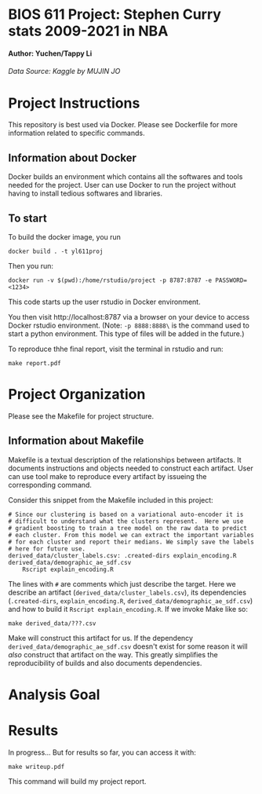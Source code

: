 BIOS 611 Project: Stephen Curry stats 2009-2021 in NBA
======================================================
#### Author: Yuchen/Tappy Li 
###### Data Source: Kaggle by MUJIN JO

Project Instructions
====================

This repository is best used via Docker. 
Please see Dockerfile for more information related to specific commands.

Information about Docker
------------------------

Docker builds an environment which
contains all the softwares and tools needed for the project. 
User can use Docker to run the project without having to install tedious softwares and libraries.

To start
------------------

To build the docker image, you run

```
docker build . -t yl611proj
```

Then you run:

```
docker run -v $(pwd):/home/rstudio/project -p 8787:8787 -e PASSWORD=<1234>
```

This code starts up the user rstudio in Docker environment.

You then visit http://localhost:8787 via a browser on your device to
access Docker rstudio environment. (Note: `-p 8888:8888\` is the command used to start a python environment. 
This type of files will be added in the future.)

To reproduce thhe final report, visit the terminal in rstudio and run:

```
make report.pdf
```

Project Organization
====================

Please see the Makefile for project structure.

Information about Makefile
--------------------------

Makefile is a textual description of the relationships between artifacts. 
It documents instructions and objects needed to construct each artifact.
User can use tool make to reproduce every artifact by issueing the corresponding command.

Consider this snippet from the Makefile included in this project:

```
# Since our clustering is based on a variational auto-encoder it is
# difficult to understand what the clusters represent.  Here we use
# gradient boosting to train a tree model on the raw data to predict
# each cluster. From this model we can extract the important variables
# for each cluster and report their medians. We simply save the labels
# here for future use.
derived_data/cluster_labels.csv: .created-dirs explain_encoding.R derived_data/demographic_ae_sdf.csv
	Rscript explain_encoding.R
```

The lines with `#` are comments which just describe the target. Here
we describe an artifact (`derived_data/cluster_labels.csv`), its
dependencies (`.created-dirs`, `explain_encoding.R`,
`derived_data/demographic_ae_sdf.csv`) and how to build it `Rscript
explain_encoding.R`. If we invoke Make like so:

```
make derived_data/???.csv
```

Make will construct this artifact for us. If the dependency
`derived_data/demographic_ae_sdf.csv` doesn't exist for some reason it
will _also_ construct that artifact on the way. This greatly
simplifies the reproducibility of builds and also documents
dependencies.

Analysis Goal
===============


Results
=======

In progress... 
But for results so far, you can access it with:

```
make writeup.pdf
```
This command will build my project report.

